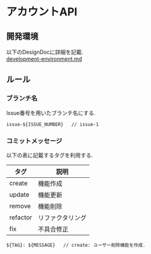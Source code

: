 # アカウントAPI

## 開発環境

以下のDesignDocに詳細を記載.<br />
[development-environment.md](https://github.com/atsumarukun/holos-account-api/blob/main/docs/design-docs/development-environment/development-environment.md)

## ルール

### ブランチ名

Issue番号を用いたブランチ名にする.

```
issue-${ISSUE_NUMBER}   // issue-1
```

### コミットメッセージ

以下の表に記載するタグを利用する.

| タグ | 説明 |
| --- | --- |
| create | 機能作成 |
| update | 機能更新 |
| remove | 機能削除 |
| refactor | リファクタリング |
| fix | 不具合修正 |

```
${TAG}: ${MESSAGE}   // create: ユーザー削除機能を作成.
```
